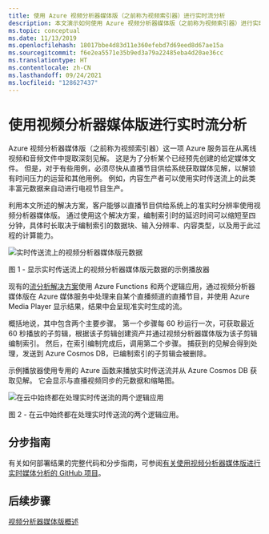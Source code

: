 ```yaml
---
title: 使用 Azure 视频分析器媒体版（之前称为视频索引器）进行实时流分析
description: 本文演示如何使用 Azure 视频分析器媒体版（之前称为视频索引器）进行实时流分析。
ms.topic: conceptual
ms.date: 11/13/2019
ms.openlocfilehash: 18017bbe4d83d11e360efebd7d69eed8d67ae15a
ms.sourcegitcommit: f6e2ea5571e35b9ed3a79a22485eba4d20ae36cc
ms.translationtype: HT
ms.contentlocale: zh-CN
ms.lasthandoff: 09/24/2021
ms.locfileid: "128627437"
---
```

# <a name="live-stream-analysis-with-video-analyzer-for-media"></a>使用视频分析器媒体版进行实时流分析

Azure 视频分析器媒体版（之前称为视频索引器）这一项 Azure 服务旨在从离线视频和音频文件中提取深刻见解。 这是为了分析某个已经预先创建的给定媒体文件。 但是，对于有些用例，必须尽快从直播节目供给系统获取媒体见解，以解锁有时间压力的运营和其他用例。 例如，内容生产者可以使用实时传送流上的此类丰富元数据来自动进行电视节目生产。

利用本文所述的解决方案，客户能够以直播节目供给系统上的准实时分辨率使用视频分析器媒体版。 通过使用这个解决方案，编制索引时的延迟时间可以缩短至四分钟，具体时长取决于编制索引的数据块、输入分辨率、内容类型，以及用于此过程的计算能力。

![实时传送流上的视频分析器媒体版元数据](./media/live-stream-analysis/live-stream-analysis01.png)

图 1 - 显示实时传送流上的视频分析器媒体版元数据的示例播放器

现有的[流分析解决方案](https://aka.ms/livestreamanalysis)使用 Azure Functions 和两个逻辑应用，通过视频分析器媒体版在 Azure 媒体服务中处理来自某个直播频道的直播节目，并使用 Azure Media Player 显示结果，结果中会呈现准实时生成的流。

概括地说，其中包含两个主要步骤。 第一个步骤每 60 秒运行一次，可获取最近 60 秒播放的子剪辑，根据该子剪辑创建资产并通过视频分析器媒体版为该子剪辑编制索引。 然后，在索引编制完成后，调用第二个步骤。 捕获到的见解会得到处理，发送到 Azure Cosmos DB，已编制索引的子剪辑会被删除。

示例播放器使用专用的 Azure 函数来播放实时传送流并从 Azure Cosmos DB 获取见解。 它会显示与直播视频同步的元数据和缩略图。

![在云中始终都在处理实时传送流的两个逻辑应用](./media/live-stream-analysis/live-stream-analysis02.png)

图 2 - 在云中始终都在处理实时传送流的两个逻辑应用。

## <a name="step-by-step-guide"></a>分步指南 

有关如何部署结果的完整代码和分步指南，可参阅[有关使用视频分析器媒体版进行实时媒体分析的 GitHub 项目](https://aka.ms/livestreamanalysis)。 

## <a name="next-steps"></a>后续步骤

[视频分析器媒体版概述](video-indexer-overview.md)
